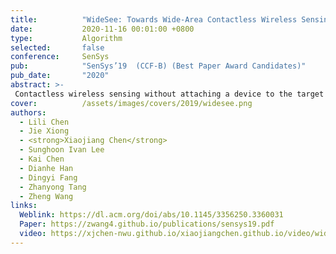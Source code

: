 ```yaml
---
title:          "WideSee: Towards Wide-Area Contactless Wireless Sensing"
date:           2020-11-16 00:01:00 +0800
type:           Algorithm
selected:       false
conference:     SenSys
pub:            "SenSys’19  (CCF-B) (Best Paper Award Candidates)"
pub_date:       "2020"
abstract: >-
 Contactless wireless sensing without attaching a device to the target has achieved promising progress in recent years. However, one severe limitation is the small sensing range. This paper presents WideSee to realize wide-area sensing with only one transceiver pair. WideSee utilizes the LoRa signal to achieve a larger range of sensing and further incorporates drone's mobility to broaden the sensing area. WideSee presents solutions across software and hardware to overcome two aspects of challenges for wide-range contactless sensing: (i) the interference brought by the device mobility and LoRa's high sensitivity; and (ii) the ambiguous target information such as location when employing just a single pair of transceivers. We have developed a working prototype of WideSee for human target detection and localization that are especially useful in emergency scenarios such as rescue search, and evaluated WideSee with both controlled experiments and the field study in a high-rise building. Extensive experiments demonstrate the great potential of WideSee for wide-area contactless sensing with a single LoRa transceiver pair hosted on a drone. 
cover:          /assets/images/covers/2019/widesee.png
authors:
  - Lili Chen
  - Jie Xiong
  - <strong>Xiaojiang Chen</strong>
  - Sunghoon Ivan Lee
  - Kai Chen
  - Dianhe Han
  - Dingyi Fang
  - Zhanyong Tang
  - Zheng Wang 
links:
  Weblink: https://dl.acm.org/doi/abs/10.1145/3356250.3360031
  Paper: https://zwang4.github.io/publications/sensys19.pdf
  video: https://xjchen-nwu.github.io/xiaojiangchen.github.io/video/widesee/widesee.html
---
```

